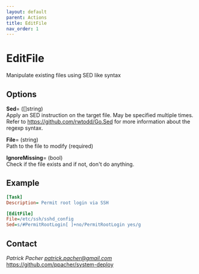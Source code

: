 ```yaml
---
layout: default
parent: Actions
title: EditFile
nav_order: 1
---
```

# EditFile

Manipulate existing files using SED like syntax

## Options

   **Sed**= ([]string)  
      Apply an SED instruction on the target file. May be specified multiple
      times. Refer to https://github.com/rwtodd/Go.Sed for more information
      about the regexp syntax.

   **File**= (string)  
      Path to the file to modify (required)

   **IgnoreMissing**= (bool)  
      Check if the file exists and if not, don't do anything.


## Example

```ini
[Task]
Description= Permit root login via SSH

[EditFile]
File=/etc/ssh/sshd_config
Sed=s/#PermitRootLogin[ ]+no/PermitRootLogin yes/g

```

## Contact

*Patrick Pacher <patrick.pacher@gmail.com>*  
https://github.com/ppacher/system-deploy  

